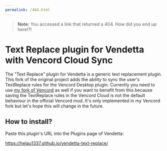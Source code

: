 ```yaml
---
permalink: /404.html
---
```

> **Note:** You accessed a link that returned a 404. How did you end up here!?!

# Text Replace plugin for Vendetta with Vencord Cloud Sync

The "Text Replace" plugin for Vendetta is a generic text replacement plugin. This fork of the original project adds the ability to sync the user's TextReplace rules for the Vencord Desktop plugin.
Currently you need to use [my fork of Vencord](https://github.com/HeLau1337/Vencord) as well if you want to benefit from this because saving the TextReplace rules in the Vencord Cloud is not the default behaviour in the official Vencord mod. It's only implemented in my Vencord fork but let's hope this will change in the future.

## How to install?

Paste this plugin's URL into the Plugins page of Vendetta:

https://helau1337.github.io/vendetta-text-replace/
